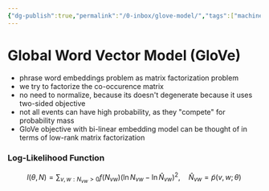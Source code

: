 ```yaml
---
{"dg-publish":true,"permalink":"/0-inbox/glove-model/","tags":["machine-learning, eth/cil/theory"],"created":"","updated":""}
---
```


# Global Word Vector Model (GloVe)
- phrase word embeddings problem as matrix factorization problem
- we try to factorize the co-occurence matrix
- no need to normalize, because its doesn't degenerate because it uses two-sided objective
- not all events can have high probability, as they "compete" for probability mass
- GloVe objective with bi-linear embedding model can be thought of in terms of low-rank matrix factorization

### Log-Likelihood Function
$$l(\theta, N) = \sum_{v,w: N_{vw} > 0} f(N_{vw}) \left( \ln N_{vw} - \ln \hat{N}_{vw} \right)^2, \quad \hat{N}_{vw} = \tilde{p}(v, w; \theta)$$
